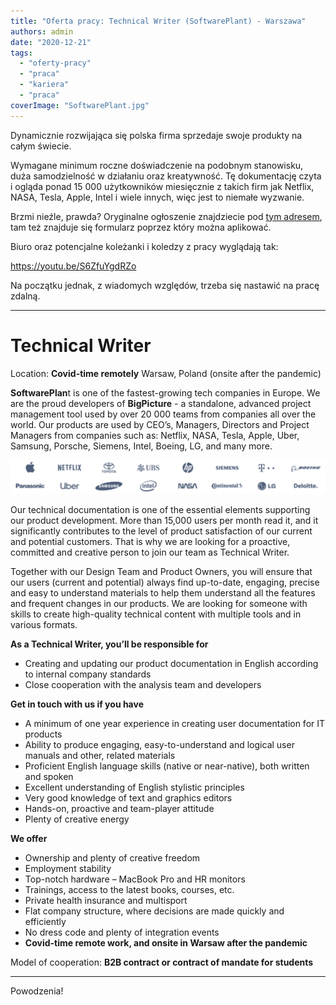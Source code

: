 ```yaml
---
title: "Oferta pracy: Technical Writer (SoftwarePlant) - Warszawa"
authors: admin
date: "2020-12-21"
tags:
  - "oferty-pracy"
  - "praca"
  - "kariera"
  - "praca"
coverImage: "SoftwarePlant.jpg"
---
```


Dynamicznie rozwijająca się polska firma sprzedaje swoje produkty na całym
świecie.

<!--truncate-->

Wymagane minimum roczne doświadczenie na podobnym stanowisku, duża samodzielność
w działaniu oraz kreatywność. Tę dokumentację czyta i ogląda ponad 15 000
użytkowników miesięcznie z takich firm jak Netflix, NASA, Tesla, Apple, Intel i
wiele innych, więc jest to niemałe wyzwanie.

Brzmi nieźle, prawda? Oryginalne ogłoszenie znajdziecie pod
[tym adresem](https://softwareplant.com/technical-writer/), tam też znajduje się
formularz poprzez który można aplikować.

Biuro oraz potencjalne koleżanki i koledzy z pracy wyglądają tak:

https://youtu.be/S6ZfuYgdRZo

Na początku jednak, z wiadomych względów, trzeba się nastawić na pracę zdalną.

---

# Technical Writer

Location: **Covid-time remotely** Warsaw, Poland (onsite after the pandemic)

**SoftwarePlan**t is one of the fastest-growing tech companies in Europe. We are
the proud developers of **BigPicture** - a standalone, advanced project
management tool used by over 20 000 teams from companies all over the world. Our
products are used by CEO’s, Managers, Directors and Project Managers from
companies such as: Netflix, NASA, Tesla, Apple, Uber, Samsung, Porsche, Siemens,
Intel, Boeing, LG, and many more.

![](images/SoftwarePlant-Clients.png)

Our technical documentation is one of the essential elements supporting our
product development. More than 15,000 users per month read it, and it
significantly contributes to the level of product satisfaction of our current
and potential customers. That is why we are looking for a proactive, committed
and creative person to join our team as Technical Writer.

Together with our Design Team and Product Owners, you will ensure that our users
(current and potential) always find up-to-date, engaging, precise and easy to
understand materials to help them understand all the features and frequent
changes in our products. We are looking for someone with skills to create
high-quality technical content with multiple tools and in various formats.

**As a Technical Writer, you’ll be responsible for**

- Creating and updating our product documentation in English according to
  internal company standards
- Close cooperation with the analysis team and developers

**Get in touch with us if you have**

- A minimum of one year experience in creating user documentation for IT
  products
- Ability to produce engaging, easy-to-understand and logical user manuals and
  other, related materials
- Proficient English language skills (native or near-native), both written and
  spoken
- Excellent understanding of English stylistic principles
- Very good knowledge of text and graphics editors
- Hands-on, proactive and team-player attitude
- Plenty of creative energy

**We offer**

- Ownership and plenty of creative freedom
- Employment stability
- Top-notch hardware – MacBook Pro and HR monitors
- Trainings, access to the latest books, courses, etc.
- Private health insurance and multisport
- Flat company structure, where decisions are made quickly and efficiently
- No dress code and plenty of integration events
- **Covid-time remote work, and onsite in Warsaw after the pandemic**

Model of cooperation: **B2B contract or contract of mandate for students**

---

Powodzenia!
